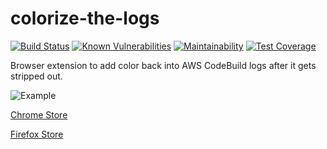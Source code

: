 # colorize-the-logs
[![Build Status](https://travis-ci.com/JoshuaJWilborn/colorize-the-logs.svg?branch=master)](https://travis-ci.com/JoshuaJWilborn/colorize-the-logs)
[![Known Vulnerabilities](https://snyk.io/test/github/JoshuaJWilborn/colorize-the-logs/badge.svg?targetFile=package.json)](https://snyk.io/test/github/JoshuaJWilborn/colorize-the-logs?targetFile=package.json)
[![Maintainability](https://api.codeclimate.com/v1/badges/916ac3e248c9ce391187/maintainability)](https://codeclimate.com/github/JoshuaJWilborn/colorize-the-logs/maintainability)
[![Test Coverage](https://api.codeclimate.com/v1/badges/916ac3e248c9ce391187/test_coverage)](https://codeclimate.com/github/JoshuaJWilborn/colorize-the-logs/test_coverage)

Browser extension to add color back into AWS CodeBuild logs after it gets stripped out. 

![Example](https://addons.cdn.mozilla.net/user-media/previews/full/229/229063.png?modified=1575514009)

[Chrome Store](https://chrome.google.com/webstore/detail/colorize-the-logs/mobkdmnncoiccdekgjjkkkdjoaankdbb)

[Firefox Store](https://addons.mozilla.org/en-US/firefox/addon/colorize-the-logs/)

